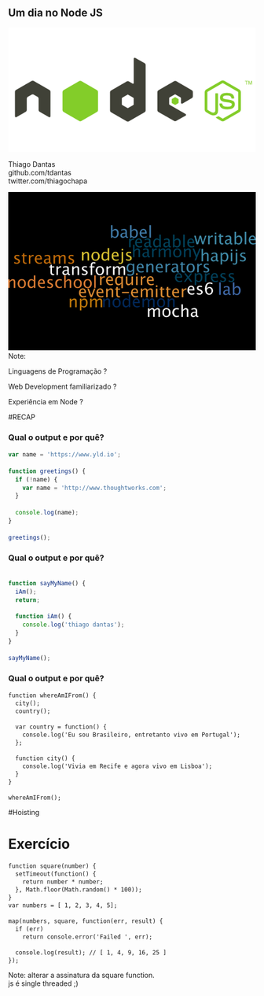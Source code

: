 ## Um dia no Node JS

![node](images/node.png)

  Thiago Dantas   
  github.com/tdantas  
  twitter.com/thiagochapa  


![node-ecosystem](images/node-ecosystem.png)
Note:  
 
  Linguagens de Programação ?

  Web Development familiarizado ?

  Experiência em Node ?


#RECAP


### Qual o output e por quê?

```javascript
var name = 'https://www.yld.io';

function greetings() {
  if (!name) {
    var name = 'http://www.thoughtworks.com';
  }

  console.log(name);
}

greetings();
```


### Qual o output e por quê?
```javascript

function sayMyName() {
  iAm();
  return;
  
  function iAm() {
    console.log('thiago dantas');  
  }
}

sayMyName();
```


### Qual o output e por quê?

```
function whereAmIFrom() {
  city();
  country();

  var country = function() {
    console.log('Eu sou Brasileiro, entretanto vivo em Portugal');
  };

  function city() {
    console.log('Vivia em Recife e agora vivo em Lisboa');
  }
}

whereAmIFrom();
```


#Hoisting 


# Exercício

```
function square(number) {
  setTimeout(function() {
    return number * number;
  }, Math.floor(Math.random() * 100));
}
var numbers = [ 1, 2, 3, 4, 5];

map(numbers, square, function(err, result) {
  if (err)
    return console.error('Failed ', err);

  console.log(result); // [ 1, 4, 9, 16, 25 ]
});

```
Note:
 alterar a assinatura da square function.   
 js é single threaded ;)

